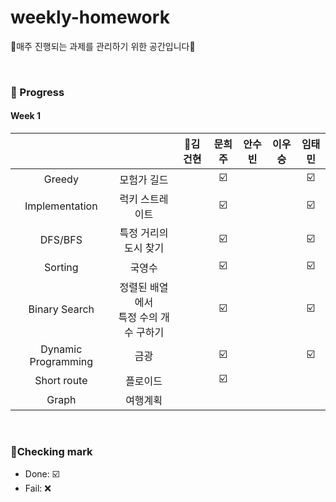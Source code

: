 # weekly-homework
🍒매주 진행되는 과제를 관리하기 위한 공간입니다🍒

<br>


### 🍒 Progress

#### Week 1
|              |             | 👑김건현    | 문희주        | 안수빈       | 이우승       | 임태민        |
| :------:  | :------: |  :-------: |  :-------: | :-------:  | :-------:  | :-------:  |
| Greedy               | 모험가 길드                          |              |             ☑️ |           |              |         ☑️ |
| Implementation       | 럭키 스트레이트                      |              |             ☑️ |           |              |         ☑️ |
| DFS/BFS              | 특정 거리의 도시 찾기                |              |             ☑️ |           |              |         ☑️ |
| Sorting              | 국영수                              |              |             ☑️ |           |              |         ☑️ |
| Binary Search        | 정렬된 배열에서 <br>특정 수의 개수 구하기        |              |             ☑️ |           |              |         ☑️ |
| Dynamic Programming  | 금광                                |              |             ☑️ |           |              |         ☑️ |
| Short route          | 플로이드                            |              |            ☑️ |           |              |          |
| Graph                | 여행계획                            |              |              |           |              |          |



<br>

### 🍒Checking mark
* Done: ☑️ <br>
* Fail: ❌ <br>
